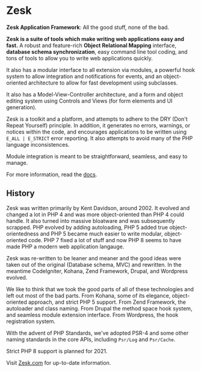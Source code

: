# Zesk

**Zesk Application Framework**: All the good stuff, none of the bad.

**Zesk is a suite of tools which make writing web applications easy and fast.** A robust and feature-rich **Object Relational Mapping** interface, **database schema synchronization**, easy command line tool coding, and tons of tools to allow you to write web applications quickly. 

It also has a modular interface to all extension via modules, a powerful hook system to allow integration and notifications for events, and an object-oriented architecture to allow for fast development using subclasses.

It also has a Model-View-Controller architecture, and a form and object editing system using Controls and Views (for form elements and UI generation).

Zesk is a toolkit and a platform, and attempts to adhere to the DRY (Don't Repeat Yourself) principle. In addition, it generates no errors, warnings, or notices within the code, and encourages applications to be written using `E_ALL | E_STRICT` error reporting. It also attempts to avoid many of the PHP language inconsistences.

Module integration is meant to be straightforward, seamless, and easy to manage.

For more information, read the [docs](./docs/index.md).

## History 

Zesk was written primarily by Kent Davidson, around 2002. It evolved and changed a lot in PHP 4 and was more object-oriented than PHP 4 could handle. It also turned into massive bloatware and was subsequently scrapped. PHP evolved by adding autoloading, PHP 5 added true object-orientedness and PHP 5 became much easier to write modular, object-oriented code. PHP 7 fixed a lot of stuff and now PHP 8 seems to have made PHP a modern web application langauge.

Zesk was re-written to be leaner and meaner and the good ideas were taken out of the original (Database schema, MVC) and rewritten. In the meantime CodeIgniter, Kohana, Zend Framework, Drupal, and Wordpress evolved.

We like to think that we took the good parts of all of these technologies and left out most of the bad parts. From Kohana, some of its elegance, object-oriented approach, and strict PHP 5 support. From Zend Framework, the autoloader and class naming. From Drupal the method space hook system, and seamless module extension interface. From Wordpress, the hook registration system.

With the advent of PHP Standards, we've adopted PSR-4 and some other naming standards in the core APIs, including `Psr/Log` and `Psr/Cache`.

Strict PHP 8 support is planned for 2021.

Visit [Zesk.com](https://zesk.com) for up-to-date information.
